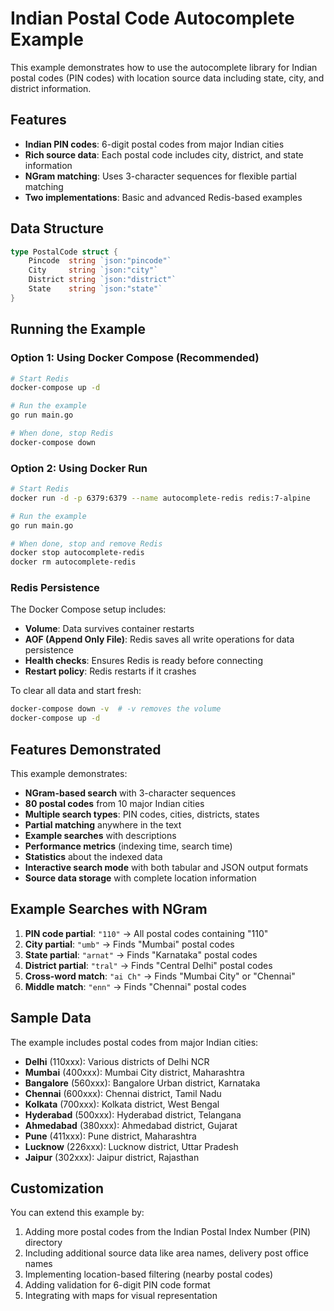 # Indian Postal Code Autocomplete Example

This example demonstrates how to use the autocomplete library for Indian postal codes (PIN codes) with location source data including state, city, and district information.

## Features

- **Indian PIN codes**: 6-digit postal codes from major Indian cities
- **Rich source data**: Each postal code includes city, district, and state information
- **NGram matching**: Uses 3-character sequences for flexible partial matching
- **Two implementations**: Basic and advanced Redis-based examples

## Data Structure

```go
type PostalCode struct {
    Pincode  string `json:"pincode"`
    City     string `json:"city"`
    District string `json:"district"`
    State    string `json:"state"`
}
```

## Running the Example

### Option 1: Using Docker Compose (Recommended)

```bash
# Start Redis
docker-compose up -d

# Run the example
go run main.go

# When done, stop Redis
docker-compose down
```

### Option 2: Using Docker Run

```bash
# Start Redis
docker run -d -p 6379:6379 --name autocomplete-redis redis:7-alpine

# Run the example
go run main.go

# When done, stop and remove Redis
docker stop autocomplete-redis
docker rm autocomplete-redis
```

### Redis Persistence

The Docker Compose setup includes:
- **Volume**: Data survives container restarts
- **AOF (Append Only File)**: Redis saves all write operations for data persistence
- **Health checks**: Ensures Redis is ready before connecting
- **Restart policy**: Redis restarts if it crashes

To clear all data and start fresh:
```bash
docker-compose down -v  # -v removes the volume
docker-compose up -d
```

## Features Demonstrated

This example demonstrates:
- **NGram-based search** with 3-character sequences
- **80 postal codes** from 10 major Indian cities
- **Multiple search types**: PIN codes, cities, districts, states
- **Partial matching** anywhere in the text
- **Example searches** with descriptions
- **Performance metrics** (indexing time, search time)
- **Statistics** about the indexed data
- **Interactive search mode** with both tabular and JSON output formats
- **Source data storage** with complete location information

## Example Searches with NGram

1. **PIN code partial**: `"110"` -> All postal codes containing "110"
2. **City partial**: `"umb"` -> Finds "Mumbai" postal codes
3. **State partial**: `"arnat"` -> Finds "Karnataka" postal codes
4. **District partial**: `"tral"` -> Finds "Central Delhi" postal codes
5. **Cross-word match**: `"ai Ch"` -> Finds "Mumbai City" or "Chennai"
6. **Middle match**: `"enn"` -> Finds "Chennai" postal codes

## Sample Data

The example includes postal codes from major Indian cities:
- **Delhi** (110xxx): Various districts of Delhi NCR
- **Mumbai** (400xxx): Mumbai City district, Maharashtra
- **Bangalore** (560xxx): Bangalore Urban district, Karnataka
- **Chennai** (600xxx): Chennai district, Tamil Nadu
- **Kolkata** (700xxx): Kolkata district, West Bengal
- **Hyderabad** (500xxx): Hyderabad district, Telangana
- **Ahmedabad** (380xxx): Ahmedabad district, Gujarat
- **Pune** (411xxx): Pune district, Maharashtra
- **Lucknow** (226xxx): Lucknow district, Uttar Pradesh
- **Jaipur** (302xxx): Jaipur district, Rajasthan

## Customization

You can extend this example by:
1. Adding more postal codes from the Indian Postal Index Number (PIN) directory
2. Including additional source data like area names, delivery post office names
3. Implementing location-based filtering (nearby postal codes)
4. Adding validation for 6-digit PIN code format
5. Integrating with maps for visual representation
